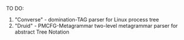 TO DO:

1) "Converse"  - domination-TAG parser for Linux process tree
2) "Druid" - PMCFG-Metagrammar two-level metagrammar parser for abstract Tree Notation
